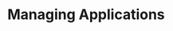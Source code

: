 ---
title: Managing Applications
description: Guides to accomplishing day-to-day management of your installed Plural applications.
---